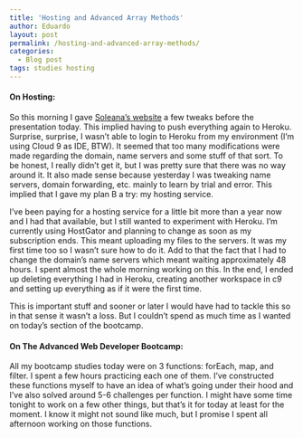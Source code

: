 ```yaml
---
title: 'Hosting and Advanced Array Methods'
author: Eduardo
layout: post
permalink: /hosting-and-advanced-array-methods/
categories:
  - Blog post
tags: studies hosting
---
```

#### On Hosting:
So this morning I gave [Soleana’s website](http://soleana.info) a few tweaks before the presentation today. This implied having to push everything again to Heroku. Surprise, surprise, I wasn’t able to login to Heroku from my environment (I’m using Cloud 9 as IDE, BTW). It seemed that too many modifications were made regarding the domain, name servers and some stuff of that sort. To be honest, I really didn’t get it, but I was pretty sure that there was no way around it. It also made sense because yesterday I was tweaking name servers, domain forwarding, etc. mainly to learn by trial and error. This implied that I gave my plan B a try: my hosting service.

I’ve been paying for a hosting service for a little bit more than a year now and I had that available, but I still wanted to experiment with Heroku. I’m currently using HostGator and planning to change as soon as my subscription ends. This meant uploading my files to the servers. It was my first time too so I wasn’t sure how to do it. Add to that the fact that I had to change the domain’s name servers which meant waiting approximately 48 hours. I spent almost the whole morning working on this. In the end, I ended up deleting everything I had in Heroku, creating another workspace in c9 and setting up everything as if it were the first time.

This is important stuff and sooner or later I would have had to tackle this so in that sense it wasn’t a loss. But I couldn’t spend as much time as I wanted on today’s section of the bootcamp.

#### On The Advanced Web Developer Bootcamp:
All my bootcamp studies today were on 3 functions: forEach, map, and filter. I spent a few hours practicing each one of them. I’ve constructed these functions myself to have an idea of what’s going under their hood and I’ve also solved around 5-6 challenges per function. I might have some time tonight to work on a few other things, but that’s it for today at least for the moment. I know it might not sound like much, but I promise I spent all afternoon working on those functions.